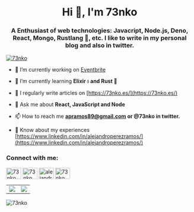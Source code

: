 <h1 align="center">Hi 👋, I'm 73nko</h1>
<h3 align="center">A Enthusiast of web technologies: Javacript, Node.js, Deno, React, Mongo, Rustlang 🦀, etc. I like to write in my personal blog and also in twitter.</h3>

<p align="left"> <a href="https://twitter.com/73nko" target="blank"><img src="https://img.shields.io/twitter/follow/73nko?logo=twitter&style=for-the-badge" alt="73nko" /></a> </p>

- 🔭 I’m currently working on [Eventbrite](https://www.eventbrite.com/)

- 🌱 I’m currently learning **Elixir 💧 and Rust 🦀**

- 📝 I regularly write articles on [https://73nko.es/](https://73nko.es/)

- 💬 Ask me about **React, JavaScript and Node**

- 📫 How to reach me **apramos89@gmail.com or @73nko in twitter.**

- 📄 Know about my experiences [https://www.linkedin.com/in/alejandroperezramos/](https://www.linkedin.com/in/alejandroperezramos/)

<h3 align="left">Connect with me:</h3>
<p align="left">
<a href="https://codepen.io/73nko" target="blank"><img align="center" src="https://cdn.jsdelivr.net/npm/simple-icons@3.0.1/icons/codepen.svg" alt="73nko" height="30" width="40" /></a>
<a href="https://twitter.com/73nko" target="blank"><img align="center" src="https://cdn.jsdelivr.net/npm/simple-icons@3.0.1/icons/twitter.svg" alt="73nko" height="30" width="40" /></a>
<a href="https://linkedin.com/in/alejandroperezramos" target="blank"><img align="center" src="https://cdn.jsdelivr.net/npm/simple-icons@3.0.1/icons/linkedin.svg" alt="alejandroperezramos" height="30" width="40" /></a>
<a href="https://stackoverflow.com/users/73nko" target="blank"><img align="center" src="https://cdn.jsdelivr.net/npm/simple-icons@3.0.1/icons/stackoverflow.svg" alt="73nko" height="30" width="40" /></a>
</p>

<table>
  <tr>
    <td align="center" style="padding=0;width=50%;">
      <img align="center" style="padding=0;" src="https://github-readme-stats.vercel.app/api/?username=73nko&show_icons=true&theme=radical&title_color=4F8CC9&text_color=9f9f9f&bg_color=00000000&hide_border=true&icon_color=00000000&count_private=true" />
    </td>
    <td align="center" style="padding=0;width=50%;">
      <img align="center" style="padding=0;" src="https://github-readme-stats.quantumlytangled.vercel.app/api/top-langs/?username=73nko&layout=compact&show_icons=true&theme=radical&title_color=4F8CC9&text_color=9f9f9f&bg_color=00000000&hide_border=true&icon_color=00000000&count_private=true" />
    </td>
  </tr>
</table>

<p><img align="center" src="https://github-readme-streak-stats.herokuapp.com/?user=73nko&" alt="73nko" /></p>
